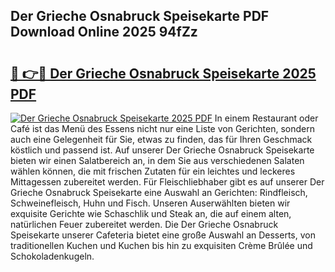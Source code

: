 ## Der Grieche Osnabruck Speisekarte PDF Download Online 2025 94fZz

# <h2><a href="http://gcd4px.nevu.top/?p=Der+Grieche+Osnabruck+Speisekarte">🔗 👉🔴 Der Grieche Osnabruck Speisekarte 2025 PDF</a></h2>

[![Der Grieche Osnabruck Speisekarte 2025 PDF](https://i.imgur.com/dBaPXMq.png)](http://gcd4px.nevu.top/?p=Der+Grieche+Osnabruck+Speisekarte)
In einem Restaurant oder Café ist das Menü des Essens nicht nur eine Liste von Gerichten, sondern auch eine Gelegenheit für Sie, etwas zu finden, das für Ihren Geschmack köstlich und passend ist. Auf unserer Der Grieche Osnabruck Speisekarte bieten wir einen Salatbereich an, in dem Sie aus verschiedenen Salaten wählen können, die mit frischen Zutaten für ein leichtes und leckeres Mittagessen zubereitet werden. Für Fleischliebhaber gibt es auf unserer Der Grieche Osnabruck Speisekarte eine Auswahl an Gerichten: Rindfleisch, Schweinefleisch, Huhn und Fisch. Unseren Auserwählten bieten wir exquisite Gerichte wie Schaschlik und Steak an, die auf einem alten, natürlichen Feuer zubereitet werden. Die Der Grieche Osnabruck Speisekarte unserer Cafeteria bietet eine große Auswahl an Desserts, von traditionellen Kuchen und Kuchen bis hin zu exquisiten Crème Brûlée und Schokoladenkugeln.

